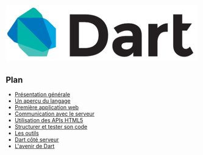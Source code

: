 # ![Dart](ressources/images/dart-lg.png)

<!-- .slide: data-background="reveal/theme-zenika/images/title-background.png" -->



## Plan

<!-- .slide: id="master-toc" class="toc" -->

- [Présentation générale](#/1)
- [Un aperçu du langage](#/2)
- [Première application web](#/3)
- [Communication avec le serveur](#/4)
- [Utilisation des APIs HTML5](#/5)
- [Structurer et tester son code](#/6)
- [Les outils](#/7)
- [Dart côté serveur](#/8)
- [L'avenir de Dart](#/9)



<!-- .slide: data-background="reveal/theme-zenika/images/questions.png" -->
<!-- .slide: data-background-size="30%" -->
